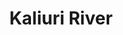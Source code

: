 ---
title: "Kaliuri River"
title_bn: "কালিউরী নদী"
description: "It started flowing from west side of Bagadair Beel of Goainghat, Sylhet and fall in two streams at Gangiajuri River and Paital Beel."
---